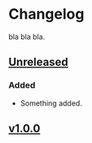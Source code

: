 # Changelog

bla bla bla.

## [Unreleased]

### Added

- Something added.

## [v1.0.0]

[Unreleased]: https://a.com/b/c/refs/main
[v1.0.0]: https://a.com/b/c/refs/v1.0.0
